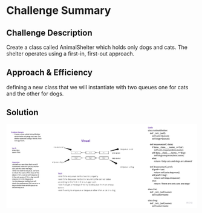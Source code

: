 # Challenge Summary

## Challenge Description
Create a class called AnimalShelter which holds only dogs and cats. The shelter operates using a first-in, first-out approach.

## Approach & Efficiency
defining a new class that we will instantiate with two queues one for cats and the other for dogs.

## Solution
![demo](/assets/animal-shelter.jpg)
